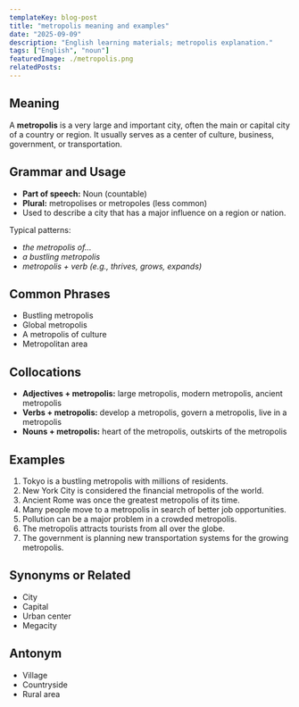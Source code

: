 ```yaml
---
templateKey: blog-post
title: "metropolis meaning and examples"
date: "2025-09-09"
description: "English learning materials; metropolis explanation."
tags: ["English", "noun"]
featuredImage: ./metropolis.png
relatedPosts:
---
```


## Meaning

A **metropolis** is a very large and important city, often the main or capital city of a country or region. It usually serves as a center of culture, business, government, or transportation.

## Grammar and Usage

- **Part of speech:** Noun (countable)
- **Plural:** metropolises or metropoles (less common)
- Used to describe a city that has a major influence on a region or nation.

Typical patterns:

- _the metropolis of…_
- _a bustling metropolis_
- _metropolis + verb (e.g., thrives, grows, expands)_

## Common Phrases

- Bustling metropolis
- Global metropolis
- A metropolis of culture
- Metropolitan area

## Collocations

- **Adjectives + metropolis:** large metropolis, modern metropolis, ancient metropolis
- **Verbs + metropolis:** develop a metropolis, govern a metropolis, live in a metropolis
- **Nouns + metropolis:** heart of the metropolis, outskirts of the metropolis

## Examples

1. Tokyo is a bustling metropolis with millions of residents.
2. New York City is considered the financial metropolis of the world.
3. Ancient Rome was once the greatest metropolis of its time.
4. Many people move to a metropolis in search of better job opportunities.
5. Pollution can be a major problem in a crowded metropolis.
6. The metropolis attracts tourists from all over the globe.
7. The government is planning new transportation systems for the growing metropolis.

## Synonyms or Related

- City
- Capital
- Urban center
- Megacity

## Antonym

- Village
- Countryside
- Rural area

